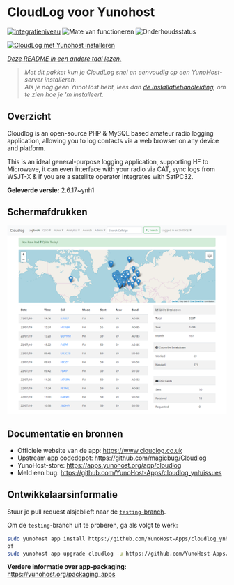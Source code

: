 <!--
NB: Deze README is automatisch gegenereerd door <https://github.com/YunoHost/apps/tree/master/tools/readme_generator>
Hij mag NIET handmatig aangepast worden.
-->

# CloudLog voor Yunohost

[![Integratieniveau](https://apps.yunohost.org/badge/integration/cloudlog)](https://ci-apps.yunohost.org/ci/apps/cloudlog/)
![Mate van functioneren](https://apps.yunohost.org/badge/state/cloudlog)
![Onderhoudsstatus](https://apps.yunohost.org/badge/maintained/cloudlog)

[![CloudLog met Yunohost installeren](https://install-app.yunohost.org/install-with-yunohost.svg)](https://install-app.yunohost.org/?app=cloudlog)

*[Deze README in een andere taal lezen.](./ALL_README.md)*

> *Met dit pakket kun je CloudLog snel en eenvoudig op een YunoHost-server installeren.*  
> *Als je nog geen YunoHost hebt, lees dan [de installatiehandleiding](https://yunohost.org/install), om te zien hoe je 'm installeert.*

## Overzicht

Cloudlog is an open-source PHP & MySQL based amateur radio logging application, allowing you to log contacts via a web browser on any device and platform.

This is an ideal general-purpose logging application, supporting HF to Microwave, it can even interface with your radio via CAT, sync logs from WSJT-X & if you are a satellite operator integrates with SatPC32.

**Geleverde versie:** 2.6.17~ynh1

## Schermafdrukken

![Schermafdrukken van CloudLog](./doc/screenshots/screenshot.png)

## Documentatie en bronnen

- Officiele website van de app: <https://www.cloudlog.co.uk>
- Upstream app codedepot: <https://github.com/magicbug/Cloudlog>
- YunoHost-store: <https://apps.yunohost.org/app/cloudlog>
- Meld een bug: <https://github.com/YunoHost-Apps/cloudlog_ynh/issues>

## Ontwikkelaarsinformatie

Stuur je pull request alsjeblieft naar de [`testing`-branch](https://github.com/YunoHost-Apps/cloudlog_ynh/tree/testing).

Om de `testing`-branch uit te proberen, ga als volgt te werk:

```bash
sudo yunohost app install https://github.com/YunoHost-Apps/cloudlog_ynh/tree/testing --debug
of
sudo yunohost app upgrade cloudlog -u https://github.com/YunoHost-Apps/cloudlog_ynh/tree/testing --debug
```

**Verdere informatie over app-packaging:** <https://yunohost.org/packaging_apps>
